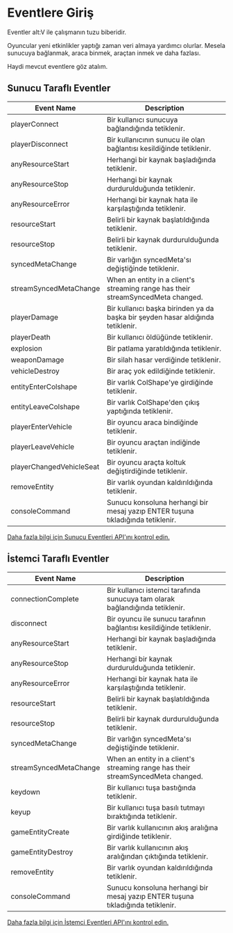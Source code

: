 # Eventlere Giriş

Eventler alt:V ile çalışmanın tuzu biberidir.

Oyuncular yeni etkinlikler yaptığı zaman veri almaya yardımcı olurlar. Mesela sunucuya bağlanmak, araca binmek, araçtan inmek ve daha fazlası.

Haydi mevcut eventlere göz atalım.

## Sunucu Taraflı Eventler

| Event Name               | Description                                                                      |
| ------------------------ | -------------------------------------------------------------------------------- |
| playerConnect            | Bir kullanıcı sunucuya bağlandığında tetiklenir.                                 |
| playerDisconnect         | Bir kullanıcının sunucu ile olan bağlantısı kesildiğinde tetiklenir.             |
| anyResourceStart         | Herhangi bir kaynak başladığında tetiklenir.                                     |
| anyResourceStop          | Herhangi bir kaynak durdurulduğunda tetiklenir.                                  |
| anyResourceError         | Herhangi bir kaynak hata ile karşılaştığında tetiklenir.                         |
| resourceStart            | Belirli bir kaynak başlatıldığında tetiklenir.                                   |
| resourceStop             | Belirli bir kaynak durdurulduğunda tetiklenir.                                   |
| syncedMetaChange         | Bir varlığın syncedMeta'sı değiştiğinde tetiklenir.                              |
| streamSyncedMetaChange   | When an entity in a client's streaming range has their streamSyncedMeta changed. |
| playerDamage             | Bir kullanıcı başka birinden ya da başka bir şeyden hasar aldığında tetiklenir.  |
| playerDeath              | Bir kullanıcı öldüğünde tetiklenir.                                              |
| explosion                | Bir patlama yaratıldığında tetiklenir.                                           |
| weaponDamage             | Bir silah hasar verdiğinde tetiklenir.                                           |
| vehicleDestroy           | Bir araç yok edildiğinde tetiklenir.                                             |
| entityEnterColshape      | Bir varlık ColShape'ye girdiğinde tetiklenir.                                    |
| entityLeaveColshape      | Bir varlık ColShape'den çıkış yaptığında tetiklenir.                             |
| playerEnterVehicle       | Bir oyuncu araca bindiğinde tetiklenir.                                          |
| playerLeaveVehicle       | Bir oyuncu araçtan indiğinde tetiklenir.                                         |
| playerChangedVehicleSeat | Bir oyuncu araçta koltuk değiştirdiğinde tetiklenir.                             |
| removeEntity             | Bir varlık oyundan kaldırıldığında tetiklenir.                                   |
| consoleCommand           | Sunucu konsoluna herhangi bir mesaj yazıp ENTER tuşuna tıkladığında tetiklenir.  |

[Daha fazla bilgi için Sunucu Eventleri API'ını kontrol edin.](https://altmp.github.io/altv-typings/modules/_alt_server_.html#on)

## İstemci Taraflı Eventler

| Event Name             | Description                                                                      |
| ---------------------- | -------------------------------------------------------------------------------- |
| connectionComplete     | Bir kullanıcı istemci tarafında sunucuya tam olarak bağlandığında tetiklenir.    |
| disconnect             | Bir oyuncu ile sunucu tarafının bağlantısı kesildiğinde tetiklenir.              |
| anyResourceStart       | Herhangi bir kaynak başladığında tetiklenir.                                     |
| anyResourceStop        | Herhangi bir kaynak durdurulduğunda tetiklenir.                                  |
| anyResourceError       | Herhangi bir kaynak hata ile karşılaştığında tetiklenir.                         |
| resourceStart          | Belirli bir kaynak başlatıldığında tetiklenir.                                   |
| resourceStop           | Belirli bir kaynak durdurulduğunda tetiklenir.                                   |
| syncedMetaChange       | Bir varlığın syncedMeta'sı değiştiğinde tetiklenir.                              |
| streamSyncedMetaChange | When an entity in a client's streaming range has their streamSyncedMeta changed. |
| keydown                | Bir kullanıcı tuşa bastığında tetiklenir.                                        |
| keyup                  | Bir kullanıcı tuşa basılı tutmayı bıraktığında tetiklenir.                       |
| gameEntityCreate       | Bir varlık kullanıcının akış aralığına girdiğinde tetiklenir.                    |
| gameEntityDestroy      | Bir varlık kullanıcının akış aralığından çıktığında tetiklenir.                  |
| removeEntity           | Bir varlık oyundan kaldırıldığında tetiklenir.                                   |
| consoleCommand         | Sunucu konsoluna herhangi bir mesaj yazıp ENTER tuşuna tıkladığında tetiklenir.  |

[Daha fazla bilgi için İstemci Eventleri API'ını kontrol edin.](https://altmp.github.io/altv-typings/modules/_alt_client_.html#on)
